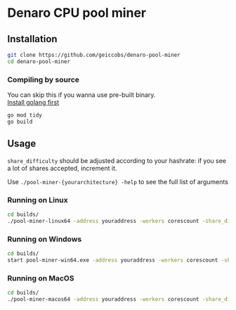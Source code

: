 # Denaro CPU pool miner

## Installation

```bash
git clone https://github.com/geiccobs/denaro-pool-miner
cd denaro-pool-miner
```

### Compiling by source

You can skip this if you wanna use pre-built binary.  
[Install golang first](https://go.dev/doc/install)
```bash
go mod tidy
go build
```

## Usage

`share_difficulty` should be adjusted according to your hashrate: if you see a lot of shares accepted, increment it.  
  
Use `./pool-miner-{yourarchitecture} -help` to see the full list of arguments

### Running on Linux

```bash
cd builds/
./pool-miner-linux64 -address youraddress -workers corescount -share_difficulty 6
```

### Running on Windows

```bash
cd builds/
start pool-miner-win64.exe -address youraddress -workers corescount -share_difficulty 6
```

### Running on MacOS

```bash
cd builds/
./pool-miner-macos64 -address youraddress -workers corescount -share_difficulty 6
```
